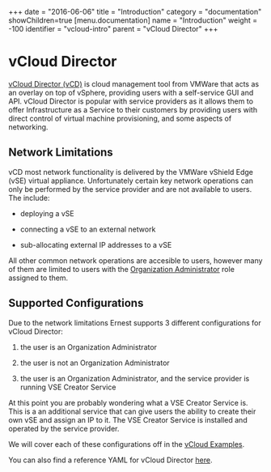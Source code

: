 +++
date = "2016-06-06"
title = "Introduction"
category = "documentation"
showChildren=true
[menu.documentation]
  name = "Introduction"
  weight = -100
  identifier = "vcloud-intro"
  parent = "vCloud Director"
+++

# vCloud Director

[vCloud Director (vCD)](https://www.vmware.com/products/vcloud-director/) is cloud management tool from VMWare that acts as an overlay on top of vSphere, providing users with a self-service GUI and API. vCloud Director is popular with service providers as it allows them to offer Infrastructure as a Service to their customers by providing users with direct control of virtual machine provisioning, and some aspects of networking.

## Network Limitations

vCD most network functionality is delivered by the VMWare vShield Edge (vSE) virtual appliance. Unfortunately certain key network operations can only be performed by the service provider and are not available to users. The include:

* deploying a vSE

* connecting a vSE to an external network

* sub-allocating external IP addresses to a vSE

All other common network operations are accesible to users, however many of them are limited to users with the [Organization Administrator](https://pubs.vmware.com/vca/index.jsp?topic=%2Fcom.vmware.vcloud.api.doc_56%2FGUID-BC504F6B-3D38-4F25-AACF-ED584063754F.html) role assigned to them.

## Supported Configurations

Due to the network limitations Ernest supports 3 different configurations for vCloud Director:

1. the user is an Organization Administrator

2. the user is not an Organization Administrator

3. the user is an Organization Administrator, and the service provider is running VSE Creator Service

At this point you are probably wondering what a VSE Creator Service is. This is a an additional service that can give users the ability to create their own vSE and assign an IP to it. The VSE Creator Service is installed and operated by the service provider.

We will cover each of these configurations off in the [vCloud Examples](/documentation/vcloud-examples/).

You can also find a reference YAML for vCloud Director [here](/documentation/vcloud-yaml/).